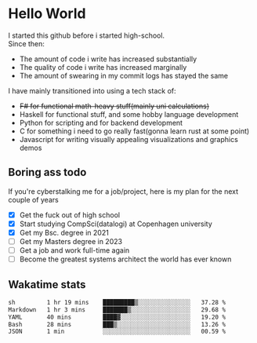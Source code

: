 # Hello World

I started this github before i started high-school.  
Since then:
- The amount of code i write has increased substantially
- The quality of code i write has increased marginally
- The amount of swearing in my commit logs has stayed the same

I have mainly transitioned into using a tech stack of:
- ~~F# for functional math-heavy stuff(mainly uni calculations)~~
- Haskell for functional stuff, and some hobby language development
- Python for scripting and for backend development
- C for something i need to go really fast(gonna learn rust at some point)
- Javascript for writing visually appealing visualizations and graphics demos

## Boring ass todo
If you're cyberstalking me for a job/project, here is my plan for the next couple of years
- [x] Get the fuck out of high school
- [x] Start studying CompSci(datalogi) at Copenhagen university
- [x] Get my Bsc. degree in 2021
- [ ] Get my Masters degree in 2023
- [ ] Get a job and work full-time again
- [ ] Become the greatest systems architect the world has ever known

## Wakatime stats
<!--START_SECTION:waka-->

```txt
sh         1 hr 19 mins    █████████▒░░░░░░░░░░░░░░░   37.28 %
Markdown   1 hr 3 mins     ███████▒░░░░░░░░░░░░░░░░░   29.68 %
YAML       40 mins         ████▓░░░░░░░░░░░░░░░░░░░░   19.20 %
Bash       28 mins         ███▒░░░░░░░░░░░░░░░░░░░░░   13.26 %
JSON       1 min           ░░░░░░░░░░░░░░░░░░░░░░░░░   00.59 %
```

<!--END_SECTION:waka-->
